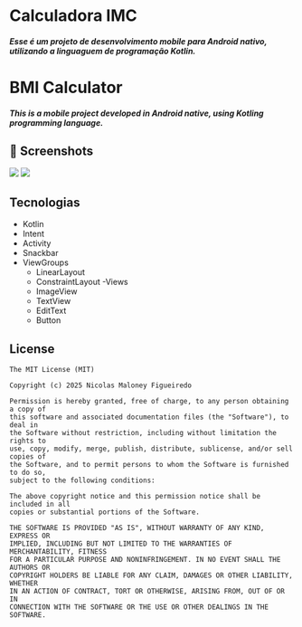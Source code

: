 # Calculadora IMC
##### Esse é um projeto de desenvolvimento mobile para Android nativo, utilizando a linguaguem de programação Kotlin.

# BMI Calculator
##### This is a mobile project developed in Android native, using Kotling programming language.

## :camera_flash: Screenshots

<img src="https://github.com/user-attachments/assets/f0cc6a31-e45b-4326-9e17-6b232e817d38" widht=200> <img src="https://github.com/user-attachments/assets/124a3101-bc12-4fc6-9481-ac8fc61f3614" widht=200> 


## Tecnologias
- Kotlin
- Intent
- Activity
- Snackbar
- ViewGroups
  - LinearLayout
  - ConstraintLayout
-Views
  - ImageView
  - TextView
  - EditText
  - Button


## License
```
The MIT License (MIT)

Copyright (c) 2025 Nicolas Maloney Figueiredo

Permission is hereby granted, free of charge, to any person obtaining a copy of
this software and associated documentation files (the "Software"), to deal in
the Software without restriction, including without limitation the rights to
use, copy, modify, merge, publish, distribute, sublicense, and/or sell copies of
the Software, and to permit persons to whom the Software is furnished to do so,
subject to the following conditions:

The above copyright notice and this permission notice shall be included in all
copies or substantial portions of the Software.

THE SOFTWARE IS PROVIDED "AS IS", WITHOUT WARRANTY OF ANY KIND, EXPRESS OR
IMPLIED, INCLUDING BUT NOT LIMITED TO THE WARRANTIES OF MERCHANTABILITY, FITNESS
FOR A PARTICULAR PURPOSE AND NONINFRINGEMENT. IN NO EVENT SHALL THE AUTHORS OR
COPYRIGHT HOLDERS BE LIABLE FOR ANY CLAIM, DAMAGES OR OTHER LIABILITY, WHETHER
IN AN ACTION OF CONTRACT, TORT OR OTHERWISE, ARISING FROM, OUT OF OR IN
CONNECTION WITH THE SOFTWARE OR THE USE OR OTHER DEALINGS IN THE SOFTWARE.
```
